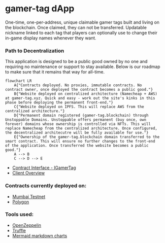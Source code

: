 # gamer-tag dApp

One-time, one-per-address, unique claimable gamer tags built and living on the blockchain. Once claimed, they can not be transferred.
Updatable nickname linked to each tag that players can optionally use to change their in-game display names whenever they want.

### Path to Decentralization
This application is designed to be a public good owned by no one and requiring no maintenance or support to stay available. 
Below is our roadmap to make sure that it remains that way for all-time. 
```mermaid
flowchart LR
	A{"Contracts deployed. No proxies, immutable contracts. No contract owner, once deployed the contract becomes a public good."}
	B{"Website deployed on centralized architecture (Namecheap + AWS) at gamer-tag.xyz. Quick and easy - work out the site's kinks in this phase before deploying the permanent front-end."}
	C{"Website deployed on IPFS. This will replace AWS from the centralized architecture."}
	D{"Permanent domain registered (gamer-tag.blockchain) through Unstoppable Domains. Unstoppable offers permanent (buy once, own forever) domains whose ownership is controlled via NFTs. This will replace Namecheap from the centralized architecture. Once configured, the decentralized architecutre will be fully available for use."}
	E{"Ownership of the gamer-tag.blockchain domain transferred to the smart contract. This will ensure no further changes to the front-end of the application. Once transferred the website becomes a public good."}
	A --> B
	C --> D --> E 
```

- [Contract Interface - IGamerTag](contracts/IGamerTag.sol)
- [Client Overview](client/README.md)

### Contracts currently deployed on:
- [Mumbai Testnet](https://mumbai.polygonscan.com/address/TODO)
- [Polygon](https://polygonscan.com/address/TODO)

### Tools used:
- [OpenZeppelin](https://docs.openzeppelin.com/contracts/4.x/)
- [Truffle](https://trufflesuite.com/)
- [Mermaid markdown charts](https://mermaid-js.github.io/mermaid/#/flowchart)